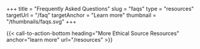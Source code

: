 +++
title = "Frequently Asked Questions"
slug = "faqs"
type = "resources"
targetUrl = "/faq"
targetAnchor = "Learn more"
thumbnail = "/thumbnails/faqs.svg"
+++

{{< call-to-action-bottom heading="More Ethical Source Resources" anchor="learn more" url="/resources" >}}
